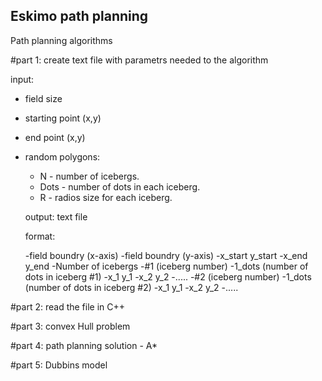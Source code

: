 ## Eskimo path  planning
Path planning algorithms

#part 1: create text file with parametrs needed to the algorithm

input:
- field size
- starting point (x,y)
- end point (x,y)
- random polygons:
  - N - number of icebergs.
  - Dots - number of dots in each iceberg.
  - R - radios size for each iceberg.
  
  output: text file
  
  format:
  
  -field boundry (x-axis)
  -field boundry (y-axis)
  -x_start y_start
  -x_end y_end
  -Number of icebergs
  -#1 (iceberg number)
  -1_dots (number of dots in iceberg #1)
  -x_1 y_1
  -x_2 y_2
  -.....
  -#2 (iceberg number)
  -1_dots (number of dots in iceberg #2)
  -x_1 y_1
  -x_2 y_2
  -.....
  
  
#part 2: read the file in C++

#part 3: convex Hull problem

#part 4: path planning solution - A*

#part 5: Dubbins model

  
  
  
